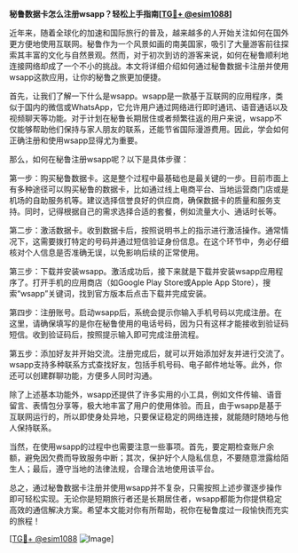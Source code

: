 **秘鲁数据卡怎么注册wsapp？轻松上手指南[[TG💪+ @esim1088](https://t.me/s/esim1088)]**

近年来，随着全球化的加速和国际旅行的普及，越来越多的人开始关注如何在国外更方便地使用互联网。秘鲁作为一个风景如画的南美国家，吸引了大量游客前往探索其丰富的文化与自然景观。然而，对于初次到访的游客来说，如何在秘鲁顺利地连接网络却成了一个不小的挑战。本文将详细介绍如何通过秘鲁数据卡注册并使用wsapp这款应用，让你的秘鲁之旅更加便捷。

首先，让我们了解一下什么是wsapp。wsapp是一款基于互联网的应用程序，类似于国内的微信或WhatsApp，它允许用户通过网络进行即时通讯、语音通话以及视频聊天等功能。对于计划在秘鲁长期居住或者频繁往返的用户来说，wsapp不仅能够帮助他们保持与家人朋友的联系，还能节省国际漫游费用。因此，学会如何正确注册和使用wsapp显得尤为重要。

那么，如何在秘鲁注册wsapp呢？以下是具体步骤：

第一步：购买秘鲁数据卡。这是整个过程中最基础也是最关键的一步。目前市面上有多种途径可以购买秘鲁的数据卡，比如通过线上电商平台、当地运营商门店或是机场的自助服务机等。建议选择信誉良好的供应商，确保数据卡的质量和服务支持。同时，记得根据自己的需求选择合适的套餐，例如流量大小、通话时长等。

第二步：激活数据卡。收到数据卡后，按照说明书上的指示进行激活操作。通常情况下，这需要拨打特定的号码并通过短信验证身份信息。在这个环节中，务必仔细核对个人信息是否准确无误，以免影响后续的正常使用。

第三步：下载并安装wsapp。激活成功后，接下来就是下载并安装wsapp应用程序了。打开手机的应用商店（如Google Play Store或Apple App Store），搜索“wsapp”关键词，找到官方版本后点击下载并完成安装。

第四步：注册账号。启动wsapp后，系统会提示你输入手机号码以完成注册。在这里，请确保填写的是你在秘鲁使用的电话号码，因为只有这样才能接收到验证码短信。收到验证码后，按照提示输入即可完成注册流程。

第五步：添加好友并开始交流。注册完成后，就可以开始添加好友并进行交流了。wsapp支持多种联系方式查找好友，包括手机号码、电子邮件地址等。此外，你还可以创建群聊功能，方便多人同时沟通。

除了上述基本功能外，wsapp还提供了许多实用的小工具，例如文件传输、语音留言、表情包分享等，极大地丰富了用户的使用体验。而且，由于wsapp是基于互联网运行的，所以即使身处异地，只要保证稳定的网络连接，就能随时随地与他人保持联系。

当然，在使用wsapp的过程中也需要注意一些事项。首先，要定期检查账户余额，避免因欠费而导致服务中断；其次，保护好个人隐私信息，不要随意泄露给陌生人；最后，遵守当地的法律法规，合理合法地使用该平台。

总之，通过秘鲁数据卡注册并使用wsapp并不复杂，只需按照上述步骤逐步操作即可轻松实现。无论你是短期旅行者还是长期居住者，wsapp都能为你提供稳定高效的通信解决方案。希望本文能对你有所帮助，祝你在秘鲁度过一段愉快而充实的旅程！

[[TG💪+ @esim1088](https://t.me/s/esim1088) ![Image](https://i.postimg.cc/4NQfJmqS/Snipaste-2025-05-13-00-14-12.png)]